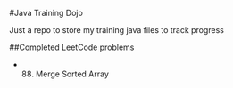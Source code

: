 #Java Training Dojo

Just a repo to store my training java files to track progress

##Completed LeetCode problems

- 88. Merge Sorted Array
